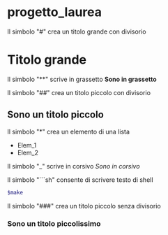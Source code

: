 # progetto_laurea

Il simbolo "#" crea un titolo grande con divisorio
# Titolo grande


Il simbolo "**" scrive in grassetto
**Sono in grassetto**

Il simbolo "##" crea un titolo piccolo con divisorio
## Sono un titolo piccolo

Il simbolo "*" crea un elemento di una lista
* Elem_1
* Elem_2

Il simbolo "_" scrive in corsivo
_Sono in corsivo_

Il simbolo "```sh" consente di scrivere testo di shell
```sh
$make 
```

Il simbolo "###" crea un titolo piccolo senza divisorio
### Sono un titolo piccolissimo
